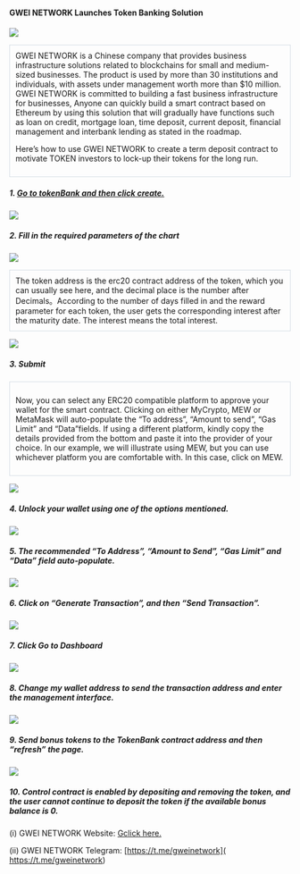 #### GWEI NETWORK Launches Token Banking Solution

####


![](https://cdn-images-1.medium.com/max/1200/1*IkHOfi2l5kmpdLsrxHjZqg.jpeg)
<div style="padding:10px 10px;border:1px solid #D5DCE5">
GWEI NETWORK is a Chinese company that provides business infrastructure solutions related to blockchains for small and medium-sized businesses. The product is used by more than 30 institutions and individuals, with assets under management worth more than $10 million. GWEI NETWORK is committed to building a fast business infrastructure for businesses, Anyone can quickly build a smart contract based on Ethereum by using this solution that will gradually have functions such as loan on credit, mortgage loan, time deposit, current deposit, financial management and interbank lending as stated in the roadmap.

Here’s how to use GWEI NETWORK to create a term deposit contract to motivate TOKEN investors to lock-up their tokens for the long run.
</div>

##### 1. [Go to tokenBank and then click create. ]( https://gwei.network/tokenBank)
 ![](https://cdn-images-1.medium.com/max/1200/1*mUwveMDqbHDOR-DHPPMfoQ.png)

##### 2. Fill in the required parameters of the chart
 ![](https://cdn-images-1.medium.com/max/1200/1*mUwveMDqbHDOR-DHPPMfoQ.png)
 <div style="padding:10px 10px;border:1px solid #D5DCE5">
 The token address is the erc20 contract address of the token, which you can usually see here, and the decimal place is the number after Decimals。According to the number of days filled in and the reward parameter for each token, the user gets the corresponding interest after the maturity date. The interest means the total interest.
 </div>

 ![](https://cdn-images-1.medium.com/max/1200/1*3EeRcWb_d-fIw8iXg_qplg.png)

##### 3. Submit
<div style="padding:10px 10px;border:1px solid #D5DCE5">

Now, you can select any ERC20 compatible platform to approve your wallet for the smart contract. Clicking on either MyCrypto, MEW or MetaMask will auto-populate the “To address”, “Amount to send”, “Gas Limit” and “Data”fields. If using a different platform, kindly copy the details provided from the bottom and paste it into the provider of your choice.
In our example, we will illustrate using MEW, but you can use whichever platform you are comfortable with.
In this case, click on MEW.
</div>

 ![](https://cdn-images-1.medium.com/max/1200/1*3EeRcWb_d-fIw8iXg_qplg.png)

##### 4. Unlock your wallet using one of the options mentioned.
 ![](https://cdn-images-1.medium.com/max/1200/1*3DirQ_LVqLJZKp0YNX0sLg.png)

##### 5. The recommended “To Address”, “Amount to Send”, “Gas Limit” and “Data” field auto-populate.
![](https://cdn-images-1.medium.com/max/1200/1*3DirQ_LVqLJZKp0YNX0sLg.png)

##### 6. Click on “Generate Transaction”, and then “Send Transaction”.
 ![](https://cdn-images-1.medium.com/max/1200/1*kkSunA4bN2mFIfRjEHaNUA.png)

##### 7. Click Go to Dashboard
 ![](https://cdn-images-1.medium.com/max/1200/1*Y9z5gKPgH3CUuZiKh-7ugg.png)

##### 8. Change my wallet address to send the transaction address and enter the management interface.
 ![](https://cdn-images-1.medium.com/max/1200/1*sws18bCYCbDIJ3q62HsuAA.png)

##### 9. Send bonus tokens to the TokenBank contract address and then “refresh” the page.
 ![](https://cdn-images-1.medium.com/max/1200/1*8BewoPw8TvB2fZn0ZHZRAQ.png)

##### 10. Control contract is enabled by depositing and removing the token, and the user cannot continue to deposit the token if the available bonus balance is 0.

(i) GWEI NETWORK Website: [Gclick here.]( https://gwei.network)


(ii) GWEI NETWORK Telegram: [https://t.me/gweinetwork]( https://t.me/gweinetwork)












